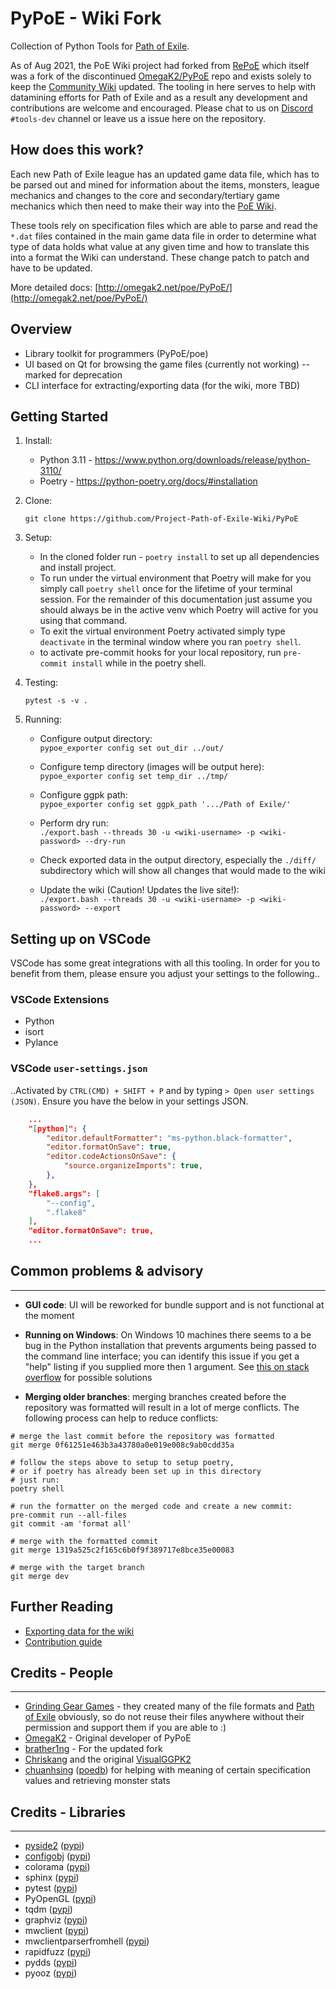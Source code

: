 # PyPoE - Wiki Fork

Collection of Python Tools for [Path of Exile](https://www.pathofexile.com/).

As of Aug 2021, the PoE Wiki project had forked from [RePoE](https://github.com/brather1ng/RePoE) which itself was a fork of the discontinued [OmegaK2/PyPoE](https://github.com/OmegaK2/PyPoE) repo and exists solely to keep the [Community Wiki](https://poewiki.net) updated. The tooling in here serves to help with datamining efforts for Path of Exile and as a result any development and contributions are welcome and encouraged. Please chat to us on [Discord](https://discord.gg/9vzYujrD) `#tools-dev` channel or leave us a issue here on the repository.


## How does this work?

Each new Path of Exile league has an updated game data file, which has to be parsed out and mined for information about the items, monsters, league mechanics and changes to the core and secondary/tertiary game mechanics which then need to make their way into the [PoE Wiki](https://www.poewiki.net).

These tools rely on specification files which are able to parse and read the `*.dat` files contained in the main game data file in order to determine what type of data holds what value at any given time and how to translate this into a format the Wiki can understand. These change patch to patch and have to be updated.

More detailed docs: [http://omegak2.net/poe/PyPoE/](http://omegak2.net/poe/PyPoE/)


## Overview

* Library toolkit for programmers (PyPoE/poe)
* UI based on Qt for browsing the game files (currently not working) -- marked for deprecation
* CLI interface for extracting/exporting data (for the wiki, more TBD)

## Getting Started

1. Install:

    - Python 3.11 - https://www.python.org/downloads/release/python-3110/
    - Poetry - https://python-poetry.org/docs/#installation

2. Clone:

    `git clone https://github.com/Project-Path-of-Exile-Wiki/PyPoE`

3. Setup:

    - In the cloned folder run - `poetry install` to set up all dependencies and install project.
    - To run under the virtual environment that Poetry will make for you simply call `poetry shell` once for the lifetime of your terminal session. For the remainder of this documentation just assume you should always be in the active venv which Poetry will active for you using that command.
    - To exit the virtual environment Poetry activated simply type `deactivate` in the terminal window where you ran `poetry shell`.
    - to activate pre-commit hooks for your local repository, run `pre-commit install` while in the poetry shell.

4. Testing:

    `pytest -s -v .`

5. Running:

    - Configure output directory:\
    `pypoe_exporter config set out_dir ../out/`

    - Configure temp directory (images will be output here):\
    `pypoe_exporter config set temp_dir ../tmp/`

    - Configure ggpk path:\
    `pypoe_exporter config set ggpk_path '.../Path of Exile/'`

    - Perform dry run:\
    `./export.bash --threads 30 -u <wiki-username> -p <wiki-password> --dry-run`

    - Check exported data in the output directory, especially the `./diff/` subdirectory which will show all changes that would made to the wiki

    - Update the wiki (Caution! Updates the live site!):\
    `./export.bash --threads 30 -u <wiki-username> -p <wiki-password> --export`

## Setting up on VSCode

VSCode has some great integrations with all this tooling. In order for you to benefit from them, please ensure you adjust your settings to the following..

### VSCode Extensions

- Python
- isort
- Pylance

### VSCode `user-settings.json`
..Activated by `CTRL(CMD) + SHIFT + P` and by typing `> Open user settings (JSON)`. Ensure you have the below in your settings JSON.
```json
    ...
    "[python]": {
        "editor.defaultFormatter": "ms-python.black-formatter",
        "editor.formatOnSave": true,
        "editor.codeActionsOnSave": {
            "source.organizeImports": true,
        },
    },
    "flake8.args": [
        "--config",
        ".flake8"
    ],
    "editor.formatOnSave": true,
    ...
```

## Common problems & advisory
--------
* **GUI code**: UI will be reworked for bundle support and is not functional at the moment

* **Running on Windows**: On Windows 10 machines there seems to a be bug in the Python installation that prevents arguments being passed to the command line interface; you can identify this issue if you get a "help" listing if you supplied more then 1 argument. See [this on stack overflow](https://stackoverflow.com/questions/2640971/windows-is-not-passing-command-line-arguments-to-python-programs-executed-from-t) for possible solutions

* **Merging older branches**: merging branches created before the repository was formatted will result in a lot of merge conflicts. The following process can help to reduce conflicts:
```
# merge the last commit before the repository was formatted
git merge 0f61251e463b3a43780a0e019e008c9ab0cdd35a

# follow the steps above to setup to setup poetry,
# or if poetry has already been set up in this directory
# just run:
poetry shell

# run the formatter on the merged code and create a new commit:
pre-commit run --all-files
git commit -am 'format all'

# merge with the formatted commit
git merge 1319a525c2f165c6b0f9f389717e8bce35e00083

# merge with the target branch
git merge dev
```


## Further Reading

* [Exporting data for the wiki](https://github.com/Project-Path-of-Exile-Wiki/PyPoE/wiki/PyPoE-101:-Item-exporting)
* [Contribution guide](CONTRIBUTING.md)


## Credits - People
--------
* [Grinding Gear Games](http://www.grindinggear.com/) - they created many of the file formats and [Path of Exile](https://www.pathofexile.com/) obviously, so do not reuse their files anywhere without their permission and support them if you are able to :)
* [OmegaK2](https://github.com/OmegaK2) - Original developer of PyPoE
* [brather1ng](https://github.com/brather1ng) - For the updated fork
* [Chriskang](http://pathofexile.gamepedia.com/User:Chriskang) and the original [VisualGGPK2](http://pathofexile.gamepedia.com/User:Chriskang/VisualGGPK2)
* [chuanhsing](https://www.reddit.com/u/chuanhsing) ([poedb](http://poedb.tw/us/index.php)) for helping with meaning of certain specification values and retrieving monster stats


## Credits - Libraries
-------
* [pyside2](https://wiki.qt.io/Qt_for_Python) ([pypi](https://pypi.org/project/PySide2/))
* [configobj](http://www.voidspace.org.uk/python/configobj.html) ([pypi](https://pypi.org/project/configobj/))
* colorama ([pypi](https://pypi.org/project/colorama/))
* sphinx ([pypi](https://pypi.org/project/sphinx/))
* pytest ([pypi](https://pypi.org/project/pytest/))
* PyOpenGL ([pypi](https://pypi.org/project/PyOpenGL/))
* tqdm ([pypi](https://pypi.org/project/tqdm/))
* graphviz ([pypi](https://pypi.org/project/graphviz/))
* mwclient ([pypi](https://pypi.org/project/mwclient/))
* mwclientparserfromhell ([pypi](https://pypi.org/project/mwparserfromhell/))
* rapidfuzz ([pypi](https://pypi.org/project/rapidfuzz/))
* pydds ([pypi](https://pypi.org/project/pydds/))
* pyooz ([pypi](https://pypi.org/project/pyooz/))

